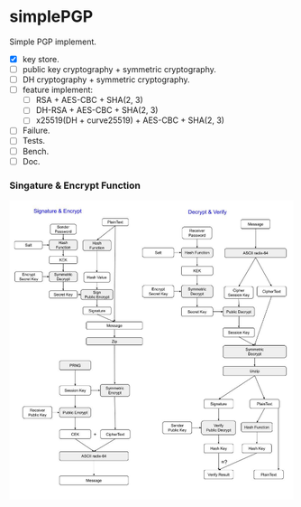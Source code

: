 # simplePGP
Simple PGP implement.

- [x] key store.
- [ ] public key cryptography + symmetric cryptography.
- [ ] DH cryptography + symmetric cryptography.
- [ ] feature implement:
  - [ ] RSA + AES-CBC + SHA(2, 3)
  - [ ] DH-RSA + AES-CBC + SHA(2, 3)
  - [ ] x25519(DH + curve25519) + AES-CBC + SHA(2, 3)
- [ ] Failure.
- [ ] Tests.
- [ ] Bench.
- [ ] Doc.

### Singature & Encrypt Function
![img](./assets/sign_encrypt.jpg)
